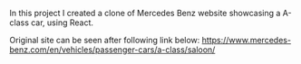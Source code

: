In this project I created a clone of Mercedes Benz website showcasing a A-class car, using React.

Original site can be seen after following link below:
https://www.mercedes-benz.com/en/vehicles/passenger-cars/a-class/saloon/
